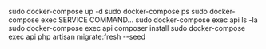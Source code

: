 sudo docker-compose up -d
sudo docker-compose ps
sudo docker-compose exec SERVICE COMMAND...
sudo docker-compose exec api ls -la
sudo docker-compose exec api composer install
sudo docker-compose exec api php artisan migrate:fresh --seed